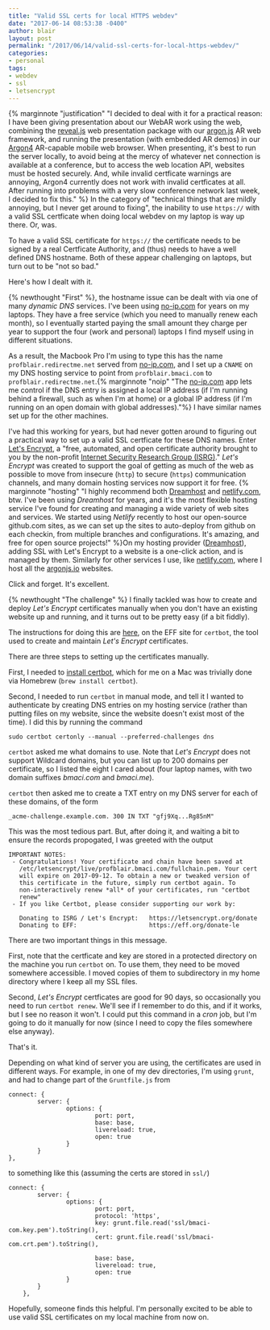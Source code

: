 ```yaml
---
title: "Valid SSL certs for local HTTPS webdev" 
date: "2017-06-14 08:53:38 -0400" 
author: blair
layout: post
permalink: "/2017/06/14/valid-ssl-certs-for-local-https-webdev/"
categories:
- personal
tags:
- webdev
- ssl
- letsencrypt
---
```

{% marginnote "justification" "I decided to deal with it for a practical reason:  I have been giving presentation about our WebAR work using the web, combining the [reveal.js](http://lab.hakim.se/reveal-js/#/) web presentation package with our [argon.js](https://argonjs.io) AR web framework, and running the presentation (with embedded AR demos) in our [Argon4](https://app.argonjs.io) AR-capable mobile web browser. When presenting, it's best to run the server locally, to avoid being at the mercy of whatever net connection is available at a conference, but to access the web location API, websites must be hosted securely.  And, while invalid certficate warnings are annoying, Argon4 currently does not work with invalid certficates at all.  After running into problems with a very slow conference network last week, I decided to fix this." %} In the category of "technical things that are mildly annoying, but I never get around to fixing", the inability to use `https://` with a valid SSL certficate when doing local webdev on my laptop is way up there.  Or, was. 

To have a valid SSL certificate for `https://` the certificate needs to be signed by a real Certficate Authority, and (thus) needs to have a well defined DNS hostname.  Both of these appear challenging on laptops, but turn out to be "not so bad."

Here's how I dealt with it.

{% newthought "First" %}, the hostname issue can be dealt with via one of many _dynamic DNS_ services.  I've been using [no-ip.com](http://no-ip.com) for years on my laptops.  They have a free service (which you need to manually renew each month), so I eventually started paying the small amount they charge per year to support the four (work and personal) laptops I find myself using in different situations.  

As a result, the Macbook Pro I'm using to type this has the name `profblair.redirectme.net` served from [no-ip.com](http://no-ip.com), and I set up a `CNAME` on my DNS hosting service to point from `profblair.bmaci.com` to `profblair.redirectme.net`.{% marginnote "noip" "The [no-ip.com](http://no-ip.com) app lets me control if the DNS entry is assigned a local IP address (if I'm running behind a firewall, such as when I'm at home) or a global IP address (if I'm running on an open domain with global addresses)."%}  I have similar names set up for the other machines.

I've had this working for years, but had never gotten around to figuring out a practical way to set up a valid SSL certficate for these DNS names. Enter [Let's Encrypt](https://letsencrypt.org), a "free, automated, and open certificate authority brought to you by the non-profit [Internet Security Research Group (ISRG)](https://letsencrypt.org/isrg/)."  _Let's Encrypt_ was created to support the goal of getting as much of the web as possible to move from insecure (`http`) to secure (`https`) communication channels, and many domain hosting services now support it for free. {% marginnote "hosting" "I highly recommend both [Dreamhost](https://dreamhost.com) and [netlify.com](https://netlify.com), btw. I've been using _Dreamhost_ for years, and it's the most flexible hosting service I've found for creating and managing a wide variety of web sites and services. We started using _Netlify_ recently to host our open-source github.com sites, as we can set up the sites to auto-deploy from github on each checkin, from multiple branches and configurations.  It's amazing, and free for open source projects!" %}On my hosting provider ([Dreamhost](https://dreamhost.com)), adding SSL with Let's Encrypt to a website is a one-click action, and is managed by them. Similarly for other services I use, like [netlify.com](https://netlify.com), where I host all the [argonjs.io](https://argonjs.io) websites.  

Click and forget. It's excellent.  

{% newthought "The challenge" %} I finally tackled was how to create and deploy _Let's Encrypt_ certificates manually when you don't have an existing website up and running, and it turns out to be pretty easy (if a bit fiddly).  

The instructions for doing this are [here](https://certbot.eff.org/docs/using.html#manual), on the EFF site for `certbot`, the tool used to create and maintain _Let's Encrypt_ certificates. 

There are three steps to setting up the certificates manually.  

First, I needed to [install certbot](https://certbot.eff.org/docs/install.html), which for me on a Mac  was trivially done via Homebrew (`brew install certbot`).  

Second, I needed to run `certbot` in manual mode, and tell it I wanted to authenticate by creating DNS entries on my hosting service (rather than putting files on my website, since the website doesn't exist most of the time).  I did this by running the command 
```
sudo certbot certonly --manual --preferred-challenges dns
```

`certbot` asked me what domains to use.  Note that _Let's Encrypt_ does not support Wildcard domains, but you can list up to 200 domains per certificate, so I listed the eight I cared about (four laptop names, with two domain suffixes _bmaci.com_ and _bmaci.me_).

`certbot` then asked me to create a TXT entry on my DNS server for each of these domains, of the form 
```
_acme-challenge.example.com. 300 IN TXT "gfj9Xq...Rg85nM"
```

This was the most tedious part.  But, after doing it, and waiting a bit to ensure the records propogated, I was greeted with the output 
```
IMPORTANT NOTES:
 - Congratulations! Your certificate and chain have been saved at
   /etc/letsencrypt/live/profblair.bmaci.com/fullchain.pem. Your cert
   will expire on 2017-09-12. To obtain a new or tweaked version of
   this certificate in the future, simply run certbot again. To
   non-interactively renew *all* of your certificates, run "certbot
   renew"
 - If you like Certbot, please consider supporting our work by:

   Donating to ISRG / Let's Encrypt:   https://letsencrypt.org/donate
   Donating to EFF:                    https://eff.org/donate-le
```

There are two important things in this message.

First, note that the certficate and key are stored in a protected directory on the machine you run `certbot` on.  To use them, they need to be moved somewhere accessible.  I moved copies of them to subdirectory in my home directory where I keep all my SSL files.

Second, _Let's Encrypt_ certficates are good for 90 days, so occasionally you need to run `certbot renew`.  We'll see if I remember to do this, and if it works, but I see no reason it won't.  I could put this command in a _cron_ job, but I'm going to do it manually for now (since I need to copy the files somewhere else anyway).

That's it.

Depending on what kind of server you are using, the certificates are used in different ways.  For example, in one of my dev directories, I'm using `grunt`, and had to change part of the `Gruntfile.js` from
```
connect: {
        server: {
                options: {
                        port: port,
                        base: base,
                        livereload: true,
                        open: true
                }
        }
},
```
to something like this (assuming the certs are stored in `ssl/`)
```
connect: {
        server: {
                options: {
                        port: port,
                        protocol: 'https',
                        key: grunt.file.read('ssl/bmaci-com.key.pem').toString(),
                        cert: grunt.file.read('ssl/bmaci-com.crt.pem').toString(),

                        base: base,
                        livereload: true,
                        open: true
                }
        }
    },
```

Hopefully, someone finds this helpful.  I'm personally excited to be able to use valid SSL certificates on my local machine from now on.